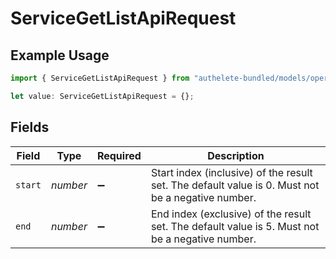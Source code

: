 # ServiceGetListApiRequest

## Example Usage

```typescript
import { ServiceGetListApiRequest } from "authelete-bundled/models/operations";

let value: ServiceGetListApiRequest = {};
```

## Fields

| Field                                                                                             | Type                                                                                              | Required                                                                                          | Description                                                                                       |
| ------------------------------------------------------------------------------------------------- | ------------------------------------------------------------------------------------------------- | ------------------------------------------------------------------------------------------------- | ------------------------------------------------------------------------------------------------- |
| `start`                                                                                           | *number*                                                                                          | :heavy_minus_sign:                                                                                | Start index (inclusive) of the result set. The default value is 0. Must not be a negative number. |
| `end`                                                                                             | *number*                                                                                          | :heavy_minus_sign:                                                                                | End index (exclusive) of the result set. The default value is 5. Must not be a negative number.   |
